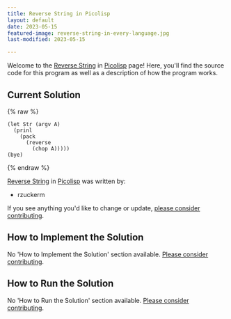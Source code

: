 ```yaml
---
title: Reverse String in Picolisp
layout: default
date: 2023-05-15
featured-image: reverse-string-in-every-language.jpg
last-modified: 2023-05-15

---
```


Welcome to the [Reverse String](https://rzuckerm.github.io/sample-programs-website-copy/projects/reverse-string) in [Picolisp](https://rzuckerm.github.io/sample-programs-website-copy/languages/picolisp) page! Here, you'll find the source code for this program as well as a description of how the program works.

## Current Solution

{% raw %}

```picolisp
(let Str (argv A)
  (prinl 
    (pack
      (reverse 
        (chop A)))))
(bye)
```

{% endraw %}

[Reverse String](https://rzuckerm.github.io/sample-programs-website-copy/projects/reverse-string) in [Picolisp](https://rzuckerm.github.io/sample-programs-website-copy/languages/picolisp) was written by:

- rzuckerm

If you see anything you'd like to change or update, [please consider contributing](https://github.com/TheRenegadeCoder/sample-programs).

## How to Implement the Solution

No 'How to Implement the Solution' section available. [Please consider contributing](https://github.com/TheRenegadeCoder/sample-programs-website).

## How to Run the Solution

No 'How to Run the Solution' section available. [Please consider contributing](https://github.com/TheRenegadeCoder/sample-programs-website).